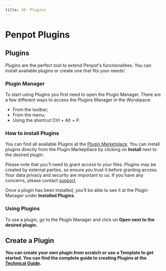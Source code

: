 ```yaml
---
title: 10· Plugins
---
```


<h1 id="penpot-plugins">Penpot Plugins</h1>

<h2 id="plugins">Plugins</h2>
<p class="main-paragraph">Plugins are the perfect tool to extend Penpot's functionalities. You can install available plugins or create one that fits your needs!</p>

<h3 id="plugin-manager">Plugin Manager</h3>
<p class="main-paragraph">To start using Plugins you first need to open the Plugin Manager. There are a few different ways to access the Plugins Manager in the Worskpace:</p>
<ul>
  <li>From the toolbar;</li>
  <li>From the menu;</li>
  <li>Using the shortcut Ctrl + Alt + P.</li>
</ul>

<h3 id="installation">How to install Plugins</h3>
<p>You can find all available Plugins at the <a href="https://penpot-docs-plugins.pages.dev/plugins/getting-started/#examples">Plugin Marketplace</a>. You can install plugins directly from the Plugin Markeptlace by clicking on <strong>Install</strong> next to the desired plugin. </p>

<p>Please note that you'll need to grant access to your files. Plugins may be created by external parties, so ensure you trust it before granting access. Your data privacy and security are important to us. If you have any concerns, please contact <a href="mailto:support@penpot.app">support</a>.</p>

<p>Once a plugin has been installed, you'll be able to see it at the Plugin Manager under <strong>Installed Plugins</strong></a>.</p>

<h3 id="using-plugins">Using Plugins</h3>
<p>To use a plugin, go to the Plugin Manager and click on <strong>Open<strong> next to the desired plugin.</p>

<h2 id="create-plugin">Create a Plugin</h2>
<p>You can create your own plugin from scratch or use a Template to get started. You can find the complete guide to creating Plugins at the <a href="https://penpot-docs-plugins.pages.dev/plugins/create-a-plugin/">Technical Guide</a>.</p>
